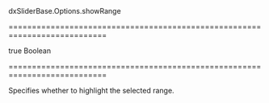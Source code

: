 <!--id-->dxSliderBase.Options.showRange<!--/id-->
===========================================================================
<!--default-->true<!--/default-->
<!--type-->Boolean<!--/type-->
===========================================================================

<!--shortDescription-->
Specifies whether to highlight the selected range.
<!--/shortDescription-->

<!--fullDescription-->

<!--/fullDescription-->
